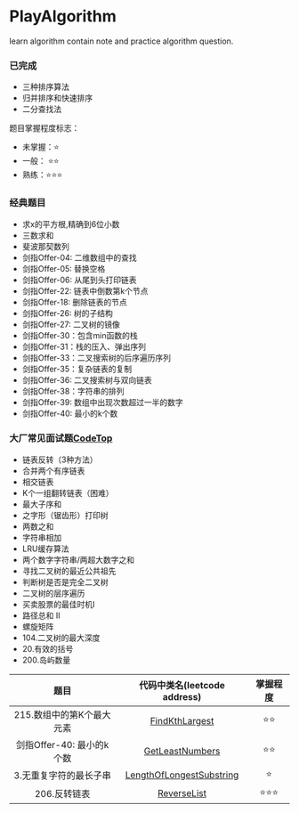 # PlayAlgorithm
learn algorithm contain note and practice algorithm question.

### 已完成
- 三种排序算法
- 归并排序和快速排序
- 二分查找法

题目掌握程度标志：
- 未掌握：⭐
- 一般： ⭐⭐
- 熟练：⭐⭐⭐

### 经典题目
- 求x的平方根,精确到6位小数
- 三数求和
- 斐波那契数列
- 剑指Offer-04: 二维数组中的查找
- 剑指Offer-05: 替换空格
- 剑指Offer-06: 从尾到头打印链表
- 剑指Offer-22: 链表中倒数第k个节点
- 剑指Offer-18: 删除链表的节点
- 剑指Offer-26: 树的子结构
- 剑指Offer-27: 二叉树的镜像
- 剑指Offer-30：包含min函数的栈
- 剑指Offer-31：栈的压入、弹出序列
- 剑指Offer-33：二叉搜索树的后序遍历序列
- 剑指Offer-35：复杂链表的复制
- 剑指Offer-36: 二叉搜索树与双向链表
- 剑指Offer-38：字符串的排列
- 剑指Offer-39: 数组中出现次数超过一半的数字
- 剑指Offer-40: 最小的k个数

### 大厂常见面试题[CodeTop](https://codetop.cc/)
- 链表反转（3种方法）
- 合并两个有序链表
- 相交链表
- K个一组翻转链表（困难）
- 最大子序和
- 之字形（锯齿形）打印树
- 两数之和
- 字符串相加
- LRU缓存算法
- 两个数字字符串/两超大数字之和
- 寻找二叉树的最近公共祖先
- 判断树是否是完全二叉树
- 二叉树的层序遍历
- 买卖股票的最佳时机I
- 路径总和 II
- 螺旋矩阵
- 104.二叉树的最大深度
- 20.有效的括号
- 200.岛屿数量

|           题目            |               代码中类名(leetcode address)               | 掌握程度 |
| :-----------------------: | :----------------------------------------------------------: | :------: |
| 215.数组中的第K个最大元素 | [FindKthLargest](https://leetcode-cn.com/problems/kth-largest-element-in-an-array/) |    ⭐⭐    |
| 剑指Offer-40: 最小的k个数 |             [GetLeastNumbers](https://leetcode-cn.com/problems/zui-xiao-de-kge-shu-lcof/)              |    ⭐⭐    |
|  3.无重复字符的最长子串   |         [LengthOfLongestSubstring](https://leetcode-cn.com/problems/longest-substring-without-repeating-characters/)         |    ⭐     |
|       206.反转链表        |         [ReverseList](https://leetcode-cn.com/problems/reverse-linked-list/)         |   ⭐⭐⭐    |

